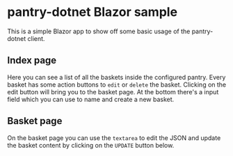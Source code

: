 # pantry-dotnet Blazor sample

This is a simple Blazor app to show off some basic usage of the pantry-dotnet client.

## Index page

Here you can see a list of all the baskets inside the configured pantry. Every basket has some action buttons to `edit` or `delete` the basket.
Clicking on the edit button will bring you to the basket page.
At the bottom there's a input field which you can use to name and create a new basket.

## Basket page

On the basket page you can use the `textarea` to edit the JSON and update the basket content by clicking on the `UPDATE` button below.
